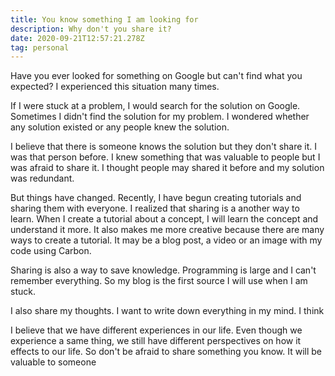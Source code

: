 ```yaml
---
title: You know something I am looking for
description: Why don't you share it?
date: 2020-09-21T12:57:21.278Z
tag: personal
---
```

Have you ever looked for something on Google but can't find what you expected? I experienced this situation many times. 

If I were stuck at a problem, I would search for the solution on Google. Sometimes I didn't find the solution for my problem. I wondered whether any solution existed or any people knew the solution. 

I believe that there is someone knows the solution but they don't share it. I was that person before. I knew something that was valuable to people but I was afraid to share it. I thought people may shared it before and my solution was redundant. 

But things have changed. Recently, I have begun creating tutorials and sharing them with everyone. I realized that sharing is a another way to learn. When I create a tutorial about a concept, I will learn the concept and understand it more. It also makes me more creative because there are many ways to create a tutorial. It may be a blog post, a video or an image with my code using Carbon.

Sharing is also a way to save knowledge. Programming is large and I can't remember everything. So my blog is the first source I will use when I am stuck. 

I also share my thoughts. I want to write down everything in my mind. I think

I believe that we have different experiences in our life. Even though we experience a same thing, we still have different perspectives on how it effects to our life. So don't be afraid to share something you know. It will be valuable to someone